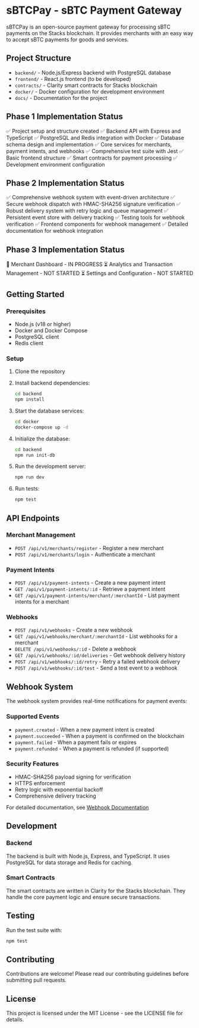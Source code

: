 # sBTCPay - sBTC Payment Gateway

sBTCPay is an open-source payment gateway for processing sBTC payments on the Stacks blockchain. It provides merchants with an easy way to accept sBTC payments for goods and services.

## Project Structure

- `backend/` - Node.js/Express backend with PostgreSQL database
- `frontend/` - React.js frontend (to be developed)
- `contracts/` - Clarity smart contracts for Stacks blockchain
- `docker/` - Docker configuration for development environment
- `docs/` - Documentation for the project

## Phase 1 Implementation Status

✅ Project setup and structure created
✅ Backend API with Express and TypeScript
✅ PostgreSQL and Redis integration with Docker
✅ Database schema design and implementation
✅ Core services for merchants, payment intents, and webhooks
✅ Comprehensive test suite with Jest
✅ Basic frontend structure
✅ Smart contracts for payment processing
✅ Development environment configuration

## Phase 2 Implementation Status

✅ Comprehensive webhook system with event-driven architecture
✅ Secure webhook dispatch with HMAC-SHA256 signature verification
✅ Robust delivery system with retry logic and queue management
✅ Persistent event store with delivery tracking
✅ Testing tools for webhook verification
✅ Frontend components for webhook management
✅ Detailed documentation for webhook integration

## Phase 3 Implementation Status

🚧 Merchant Dashboard - IN PROGRESS
⏳ Analytics and Transaction Management - NOT STARTED
⏳ Settings and Configuration - NOT STARTED

## Getting Started

### Prerequisites

- Node.js (v18 or higher)
- Docker and Docker Compose
- PostgreSQL client
- Redis client

### Setup

1. Clone the repository
2. Install backend dependencies:
   ```bash
   cd backend
   npm install
   ```

3. Start the database services:
   ```bash
   cd docker
   docker-compose up -d
   ```

4. Initialize the database:
   ```bash
   cd backend
   npm run init-db
   ```

5. Run the development server:
   ```bash
   npm run dev
   ```

6. Run tests:
   ```bash
   npm test
   ```

## API Endpoints

### Merchant Management
- `POST /api/v1/merchants/register` - Register a new merchant
- `POST /api/v1/merchants/login` - Authenticate a merchant

### Payment Intents
- `POST /api/v1/payment-intents` - Create a new payment intent
- `GET /api/v1/payment-intents/:id` - Retrieve a payment intent
- `GET /api/v1/payment-intents/merchant/:merchantId` - List payment intents for a merchant

### Webhooks
- `POST /api/v1/webhooks` - Create a new webhook
- `GET /api/v1/webhooks/merchant/:merchantId` - List webhooks for a merchant
- `DELETE /api/v1/webhooks/:id` - Delete a webhook
- `GET /api/v1/webhooks/:id/deliveries` - Get webhook delivery history
- `POST /api/v1/webhooks/:id/retry` - Retry a failed webhook delivery
- `POST /api/v1/webhooks/:id/test` - Send a test event to a webhook

## Webhook System

The webhook system provides real-time notifications for payment events:

### Supported Events
- `payment.created` - When a new payment intent is created
- `payment.succeeded` - When a payment is confirmed on the blockchain
- `payment.failed` - When a payment fails or expires
- `payment.refunded` - When a payment is refunded (if supported)

### Security Features
- HMAC-SHA256 payload signing for verification
- HTTPS enforcement
- Retry logic with exponential backoff
- Comprehensive delivery tracking

For detailed documentation, see [Webhook Documentation](docs/webhooks.md)

## Development

### Backend

The backend is built with Node.js, Express, and TypeScript. It uses PostgreSQL for data storage and Redis for caching.

### Smart Contracts

The smart contracts are written in Clarity for the Stacks blockchain. They handle the core payment logic and ensure secure transactions.

## Testing

Run the test suite with:
```bash
npm test
```

## Contributing

Contributions are welcome! Please read our contributing guidelines before submitting pull requests.

## License

This project is licensed under the MIT License - see the LICENSE file for details.